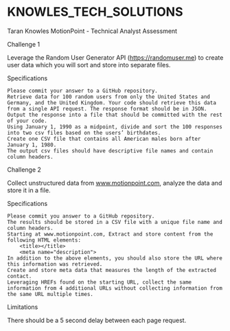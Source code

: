 # KNOWLES_TECH_SOLUTIONS
Taran Knowles
MotionPoint - Technical Analyst Assessment


Challenge 1

Leverage the Random User Generator API (https://randomuser.me) to create user data which you will sort and store into separate files.

 

Specifications

    Please commit your answer to a GitHub repository.
    Retrieve data for 100 random users from only the United States and Germany, and the United Kingdom. Your code should retrieve this data from a single API request. The response format should be in JSON.
    Output the response into a file that should be committed with the rest of your code.
    Using January 1, 1990 as a midpoint, divide and sort the 100 responses into two csv files based on the users’ birthdates.
    Create one CSV file that contains all American males born after January 1, 1980.
    The output csv files should have descriptive file names and contain column headers.

 

 

Challenge 2

Collect unstructured data from www.motionpoint.com, analyze the data and store it in a file.

 

Specifications

    Please commit you answer to a GitHub repository.
    The results should be stored in a CSV file with a unique file name and column headers.
    Starting at www.motionpoint.com, Extract and store content from the following HTML elements:
        <title></title>
        <meta name="description">
    In addition to the above elements, you should also store the URL where this information was retrieved.
    Create and store meta data that measures the length of the extracted contact.
    Leveraging HREFs found on the starting URL, collect the same information from 4 additional URLs without collecting information from the same URL multiple times.

Limitations

There should be a 5 second delay between each page request.
